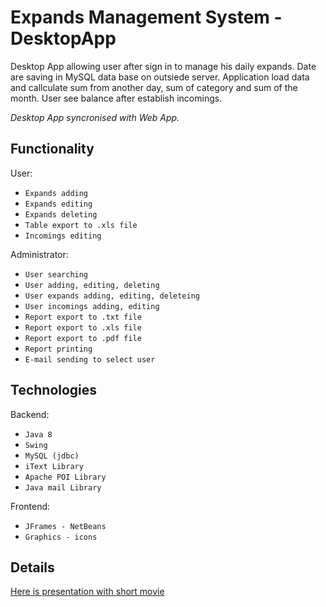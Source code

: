 # Expands Management System - DesktopApp

Desktop App allowing user after sign in to manage his daily expands. 
Date are saving in MySQL data base on outsiede server. 
Application load data and callculate sum from another day, 
sum of category and sum of the month. 
User see balance after establish incomings.

*Desktop App syncronised with Web App.*

## Functionality

User:
* `Expands adding`
* `Expands editing`
* `Expands deleting`
* `Table export to .xls file`
* `Incomings editing`

Administrator:
* `User searching`
* `User adding, editing, deleting`
* `User expands adding, editing, deleteing`
* `User incomings adding, editing`
* `Report export to .txt file`
* `Report export to .xls file`
* `Report export to .pdf file`
* `Report printing`
* `E-mail sending to select user`

## Technologies

Backend:
* `Java 8`
* `Swing`
* `MySQL (jdbc)`
* `iText Library`
* `Apache POI Library`
* `Java mail Library`

Frontend:
* `JFrames - NetBeans`
* `Graphics - icons`

## Details

[Here is presentation with short movie](http://jaroslawkowalczyk.pl/en.html)

